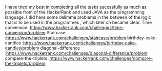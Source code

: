 I have tried my best in completing all the tasks sucessfully as much as possible from of the HackerRank and used JAVA as the programming language.
I did have some delimma problems in the between of the logic that is to be used in the programmes , which later on became clear.
Time conversion :https://www.hackerrank.com/challenges/time-conversion/problem
Staircase :https://www.hackerrank.com/challenges/staircase/problem
birthday-cake-candles :https://www.hackerrank.com/challenges/birthday-cake-candles/problem
diagonal-difference :https://www.hackerrank.com/challenges/diagonal-difference/problem
compare-the-triplets :https://www.hackerrank.com/challenges/compare-the-triplets/problem
